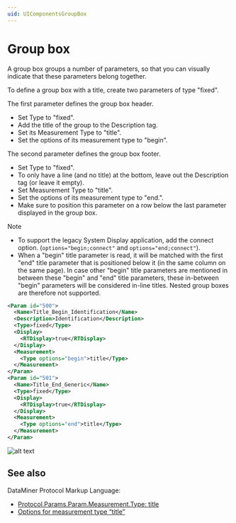 ```yaml
---
uid: UIComponentsGroupBox
---
```


# Group box

A group box groups a number of parameters, so that you can visually indicate that these parameters belong together.

To define a group box with a title, create two parameters of type "fixed".

The first parameter defines the group box header.

- Set Type to "fixed".
- Add the title of the group to the Description tag.
- Set its Measurement Type to "title".
- Set the options of its measurement type to "begin".

 The second parameter defines the group box footer.

- Set Type to "fixed".
- To only have a line (and no title) at the bottom, leave out the Description tag (or leave it empty).
- Set Measurement Type to "title".
- Set the options of its measurement type to "end.".
- Make sure to position this parameter on a row below the last parameter displayed in the group box.

> [!NOTE]
>
> - To support the legacy System Display application, add the connect option. (`options="begin;connect"` and `options="end;connect"`).
> - When a "begin" title parameter is read, it will be matched with the first "end" title parameter that is positioned below it (in the same column on the same page). In case other "begin" title parameters are mentioned in between these "begin" and "end" title parameters, these in-between "begin" parameters will be considered in-line titles. Nested group boxes are therefore not supported.

```xml
<Param id="500">
  <Name>Title_Begin_Identification</Name>
  <Description>Identification</Description>
  <Type>fixed</Type>
  <Display>
    <RTDisplay>true</RTDisplay>
  </Display>
  <Measurement>
    <Type options="begin">title</Type>
  </Measurement>
</Param>
<Param id="501">
  <Name>Title_End_Generic</Name>
  <Type>fixed</Type>
  <Display>
    <RTDisplay>true</RTDisplay>
  </Display>
  <Measurement>
    <Type options="end">title</Type>
  </Measurement>
</Param>
```

![alt text](~/develop/images/uigroupbox.png "DataMiner Cube group box")

## See also

DataMiner Protocol Markup Language:

- [Protocol.Params.Param.Measurement.Type: title](xref:Protocol.Params.Param.Measurement.Type#title)
- [Options for measurement type “title”](xref:Protocol.Params.Param.Measurement.Type-options#options-for-measurement-type-title)
